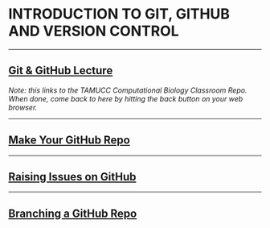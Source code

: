 # INTRODUCTION TO GIT, GITHUB AND VERSION CONTROL

---

## [Git & GitHub Lecture](https://github.com/tamucc-comp-bio/classroom_repo_2023/blob/master/lectures/lecture04.md#iv-version-control)

_Note: this links to the TAMUCC Computational Biology Classroom Repo.  When done, come back to here by hitting the back button on your web browser._

---

## [Make Your GitHub Repo](../tutorial_github_makerepo)

---

## [Raising Issues on GitHub](../tutorial_github_issues/README.md)

---

## [Branching a GitHub Repo](../tutorial_github_branching/README.md)
